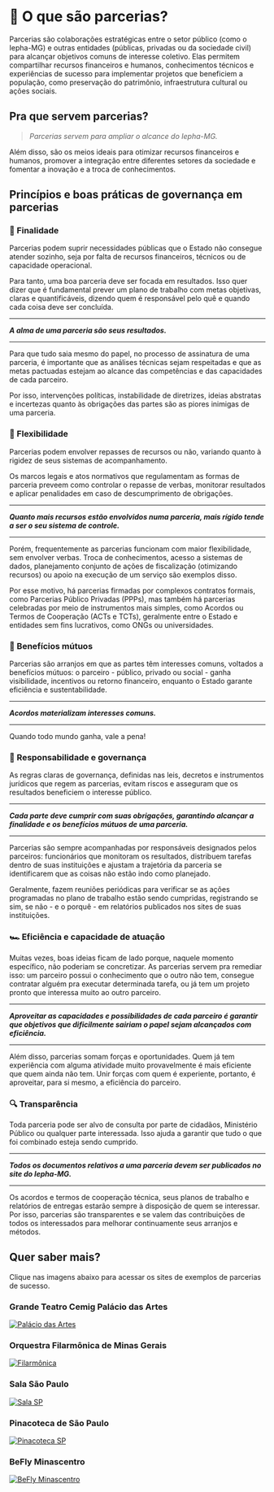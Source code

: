 # 🤝 O que são parcerias?

Parcerias são colaborações estratégicas entre o setor público (como o Iepha-MG) e outras
entidades (públicas, privadas ou da sociedade civil) para alcançar objetivos comuns de
interesse coletivo. Elas permitem compartilhar recursos financeiros e humanos,
conhecimentos técnicos e experiências de sucesso para implementar projetos que
beneficiem a população, como preservação do patrimônio, infraestrutura cultural ou ações
sociais.

## Pra que servem parcerias?

>_Parcerias servem para ampliar o alcance do Iepha-MG._

Além disso, são os meios ideais para otimizar recursos financeiros e humanos, promover a
integração entre diferentes setores da sociedade e fomentar a inovação e a troca de
conhecimentos.

## Princípios e boas práticas de governança em parcerias

### 🥅 Finalidade

Parcerias podem suprir necessidades públicas que o Estado não consegue atender sozinho,
seja por falta de recursos financeiros, técnicos ou de capacidade operacional.

Para tanto, uma boa parceria deve ser focada em resultados. Isso quer dizer que é
fundamental prever um plano de trabalho com metas objetivas, claras e quantificáveis,
dizendo quem é responsável pelo quê e quando cada coisa deve ser concluída.

---

_**A alma de uma parceria são seus resultados.**_

---

Para que tudo saia mesmo do papel, no processo de assinatura de uma parceria, é
importante que as análises técnicas sejam respeitadas e que as metas pactuadas estejam ao
alcance das competências e das capacidades de cada parceiro.

Por isso, intervenções políticas, instabilidade de diretrizes, ideias abstratas e incertezas
quanto às obrigações das partes são as piores inimigas de uma parceria.

### 🍃 Flexibilidade

Parcerias podem envolver repasses de recursos ou não, variando quanto à rigidez de seus
sistemas de acompanhamento.

Os marcos legais e atos normativos que regulamentam as formas de parceria preveem
como controlar o repasse de verbas, monitorar resultados e aplicar penalidades em caso de
descumprimento de obrigações.

---

_**Quanto mais recursos estão envolvidos numa
parceria, mais rígido tende a ser o seu sistema de
controle.**_

---

Porém, frequentemente as parcerias funcionam com maior flexibilidade, sem envolver
verbas. Troca de conhecimentos, acesso a sistemas de dados, planejamento conjunto de
ações de fiscalização (otimizando recursos) ou apoio na execução de um serviço são
exemplos disso.

Por esse motivo, há parcerias firmadas por complexos contratos formais, como Parcerias
Público Privadas (PPPs), mas também há parcerias celebradas por meio de instrumentos
mais simples, como Acordos ou Termos de Cooperação (ACTs e TCTs), geralmente entre o
Estado e entidades sem fins lucrativos, como ONGs ou universidades.

### 🎂 Benefícios mútuos

Parcerias são arranjos em que as partes têm interesses comuns, voltados a benefícios
mútuos: o parceiro  - público, privado ou social - ganha visibilidade, incentivos ou retorno
financeiro, enquanto o Estado garante eficiência e sustentabilidade.

---

_**Acordos materializam interesses comuns.**_

---

Quando todo mundo ganha, vale a pena!

### 🚨 Responsabilidade e governança

As regras claras de governança, definidas nas leis, decretos e instrumentos jurídicos que
regem as parcerias, evitam riscos e asseguram que os resultados beneficiem o interesse
público.

---

_**Cada parte deve cumprir com suas obrigações,
garantindo alcançar a finalidade e os benefícios
mútuos de uma parceria.**_

---

Parcerias são sempre acompanhadas por responsáveis designados pelos parceiros: funcionários
que monitoram os resultados, distribuem tarefas dentro de suas instituições e ajustam a
trajetória da parceria se identificarem que as coisas não estão indo como planejado.

Geralmente, fazem reuniões periódicas para verificar se as ações programadas no plano
de trabalho estão sendo cumpridas, registrando se sim, se não - e o porquê - em relatórios
publicados nos sites de suas instituições.



### 🏎️ Eficiência e capacidade de atuação

Muitas vezes, boas ideias ficam de lado porque, naquele momento específico, não
poderiam se concretizar. As parcerias servem pra remediar isso: um parceiro possui o
conhecimento que o outro não tem, consegue contratar alguém pra executar determinada
tarefa, ou já tem um projeto pronto que interessa muito ao outro parceiro.

---

_**Aproveitar as capacidades e possibilidades de cada
parceiro é garantir que objetivos que dificilmente
sairiam o papel sejam alcançados com eficiência.**_

---

Além disso, parcerias somam forças e oportunidades. Quem já tem experiência com alguma
atividade muito provavelmente é mais eficiente que quem ainda não tem. Unir forças com
quem é experiente, portanto, é aproveitar, para si mesmo, a eficiência do parceiro.

### 🔍 Transparência

Toda parceria pode ser alvo de consulta por parte de cidadãos, Ministério Público ou
qualquer parte interessada. Isso ajuda a garantir que tudo o que foi combinado esteja
sendo cumprido.

---

_**Todos os documentos relativos a uma parceria devem
ser publicados no site do Iepha-MG.**_

---

Os acordos e termos de cooperação técnica, seus planos de trabalho e relatórios de
entregas estarão sempre à disposição de quem se interessar. Por isso, parcerias são
transparentes e se valem das contribuições de todos os interessados para melhorar
continuamente seus arranjos e métodos.

## Quer saber mais?

Clique nas imagens abaixo para acessar os sites de exemplos de parcerias de sucesso.

### Grande Teatro Cemig Palácio das Artes

[![Palácio das Artes](https://github.com/user-attachments/assets/dcf02219-3b2f-4022-8d7f-5ddd028ac88c)](https://fcs.mg.gov.br/espacos-culturais/palacio-das-artes/)

### Orquestra Filarmônica de Minas Gerais

[![Filarmônica](https://github.com/user-attachments/assets/6e79d0b6-47f6-40c9-bf66-27e0596885c5)](https://filarmonica.art.br/)

### Sala São Paulo

[![Sala SP](https://github.com/user-attachments/assets/c29a1ee5-482b-4fb0-8ac6-40c2115df3e1)](https://salasaopaulo.art.br/salasp/pt/)

### Pinacoteca de São Paulo

[![Pinacoteca SP](https://github.com/user-attachments/assets/c5e46494-6018-4e97-bacf-19db8a108dc9)](https://pinacoteca.org.br)

### BeFly Minascentro

[![BeFly Minascentro](https://github.com/user-attachments/assets/5888f247-9c79-4fb8-91b4-c925c6247dab)](https://www.beflyminascentro.com.br/)

